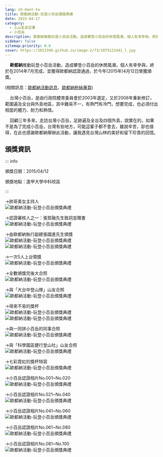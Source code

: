 ```yaml
---
lang: zh-Hant-tw
title: 歐都納活動-玩登小百岳頒獎典禮
date: 2015-04-17
category: 
  - 上山走走記事
  - 小百岳
description: 歐都納推動玩登小百岳活動，造成攀登小百岳的休閒風潮，個人有幸參與，終於在2014年7月完成，並獲得歐都納認證通過，於今年(2015年)4月12日榮獲頒獎。台灣小百岳，是由行政院體育委員會於2003年選定，又於2006年重新修訂，範圍遍及全台與外島地區，其中難易不一，有熱門有冷門，想要完成，也必須付出相當的體力、耐力和熱情。 回顧三年多來，走訪台灣小百岳，足跡遍及全台及四個外島，說實在的，如果不是為了完成小百岳，台灣有些地方，可能這輩子都不會去，雖說辛苦，卻也值得，在此也感謝歐都納舉辦此活動，讓我遇見台灣山林的美好和留下珍貴的回憶。
sidebar: false
sitemap.priority: 0.8
cover: https://1013399.github.io/image-2/73/1079122441_l.jpg
---
```


    **歐都納**推動玩登小百岳活動，造成攀登小百岳的休閒風潮，個人有幸參與，終於在2014年7月完成，並獲得歐都納認證通過，於今年(2015年)4月12日榮獲頒獎。

<!-- more -->

(相關訊息：[歐都納活動訊息](http://www.atunas.com.tw/01_news/02_detail.php?ID=7345)、[歐都納粉絲專頁](http://www.facebook.com/media/set/?set=a.750964081687687.1073741857.642574515859978&type=1))  

    台灣小百岳，是由行政院體育委員會於2003年選定，又於2006年重新修訂，範圍遍及全台與外島地區，其中難易不一，有熱門有冷門，想要完成，也必須付出相當的體力、耐力和熱情。  

    回顧三年多來，走訪台灣小百岳，足跡遍及全台及四個外島，說實在的，如果不是為了完成小百岳，台灣有些地方，可能這輩子都不會去，雖說辛苦，卻也值得，在此也感謝歐都納舉辦此活動，讓我遇見台灣山林的美好和留下珍貴的回憶。

## 頒獎資訊
::: info

頒獎日期：2015/04/12

頒獎地點：逢甲大學中科校區

:::

→帥哥美女主持人  
![歐都納活動-玩登小百岳頒獎典禮](https://1013399.github.io/image-2/73/1079122145_l.jpg)

→認證審核人之一：張賀融先生致詞並贈書  
![歐都納活動-玩登小百岳頒獎典禮](https://1013399.github.io/image-2/73/1079312060_l.jpg)

→由歐都納執行副總張國進先生頒獎  
![歐都納活動-玩登小百岳頒獎典禮](https://1013399.github.io/image-2/73/1079121151_l.jpg)  
![歐都納活動-玩登小百岳頒獎典禮](https://1013399.github.io/image-2/73/1079120388_l.jpg)

→一次5人上台領獎  
![歐都納活動-玩登小百岳頒獎典禮](https://1013399.github.io/image-2/73/1079120039_l.jpg)

→全數頒獎完後大合照  
![歐都納活動-玩登小百岳頒獎典禮](https://1013399.github.io/image-2/73/1079122441_l.jpg)

→與「大台中登山隊」山友合照  
![歐都納活動-玩登小百岳頒獎典禮](https://1013399.github.io/image-2/73/1079116800_l.jpg)

→得來不易的獎杯  
![歐都納活動-玩登小百岳頒獎典禮](https://1013399.github.io/image-2/73/1079122445_l.jpg)  
![歐都納活動-玩登小百岳頒獎典禮](https://1013399.github.io/image-2/73/1079116801_l.jpg)

→與一同拼小百岳的同事合照  
![歐都納活動-玩登小百岳頒獎典禮](https://1013399.github.io/image-2/73/1079121156_l.jpg)

→與「科學園區健行登山社」山友合照  
![歐都納活動-玩登小百岳頒獎典禮](https://1013399.github.io/image-2/73/1079122149_l.jpg)

→七彩霓虹的獎杯特寫  
![歐都納活動-玩登小百岳頒獎典禮](https://1013399.github.io/image-2/73/1079120211_l.jpg)

→小百岳認證相片No.001~No.020  
![歐都納活動-玩登小百岳頒獎典禮](https://1013399.github.io/image-2/73/1079123804_l.jpg)

→小百岳認證相片No.021~No.040  
![歐都納活動-玩登小百岳頒獎典禮](https://1013399.github.io/image-2/73/1079124616_l.jpg)

→小百岳認證相片No.041~No.060  
![歐都納活動-玩登小百岳頒獎典禮](https://1013399.github.io/image-2/73/1079122922_l.jpg)

→小百岳認證相片No.061~No.080  
![歐都納活動-玩登小百岳頒獎典禮](https://1013399.github.io/image-2/73/1079122733_l.jpg)

→小百岳認證相片No.081~No.100  
![歐都納活動-玩登小百岳頒獎典禮](https://1013399.github.io/image-2/73/1079123031_l.jpg)
